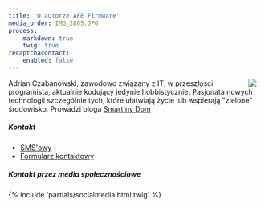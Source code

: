 ```yaml
---
title: 'O autorze AFE Firmware'
media_order: IMG_2805.JPG
process:
    markdown: true
    twig: true
recaptchacontact:
    enabled: false
---
```


<img src="/user/pages/01.postawowe-informacje/05.o-autorze/IMG_2805.JPG" style="float:right; display: block; padding-right: 10px; margin: 0;"  />

    
Adrian Czabanowski, zawodowo związany z IT, w przeszłości programista, aktualnie kodujący jedynie hobbistycznie.
Pasjonata nowych technologii szczególnie tych, które ułatwiają życie lub wspierają "zielone" środowisko.
Prowadzi bloga [Smart'ny Dom](https://www.smartnydom.pl?target=_blank)

##### Kontakt
* [SMS'owy](http://adrian.czabanowski.com?target=_blank)
* [Formularz kontaktowy](/kontakt)

##### Kontakt przez media społecznościowe

{% include 'partials/socialmedia.html.twig' %}
    

